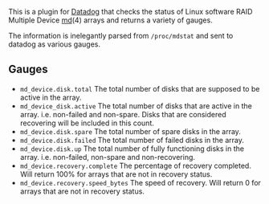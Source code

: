 This is a plugin for [Datadog](http://docs.datadoghq.com/guides/agent_checks/)
that checks the status of Linux software RAID Multiple Device
[md](http://linux.die.net/man/4/md)(4) arrays and returns a variety of gauges.

The information is inelegantly parsed from `/proc/mdstat` and sent to datadog
as various gauges.

## Gauges

 * `md_device.disk.total` The total number of disks that are supposed to be
   active in the array.
 * `md_device_disk.active` The total number of disks that are active in the
   array.  i.e. non-failed and non-spare.  Disks that are considered recovering
   will be included in this count.
 * `md_device.disk.spare` The total number of spare disks in the array.
 * `md_device.disk.failed` The total number of failed disks in the array.
 * `md_device.disk.up` The total number of fully functioning disks in the
   array.  i.e. non-failed, non-spare and non-recovering.
 * `md_device.recovery.complete` The percentage of recovery completed.  Will
   return 100% for arrays that are not in recovery status.
 * `md_device.recovery.speed_bytes` The speed of recovery.  Will return 0 for
   arrays that are not in recovery status.
